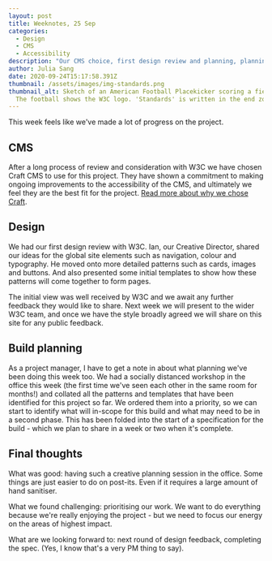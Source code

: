 ```yaml
---
layout: post
title: Weeknotes, 25 Sep
categories:
  - Design
  - CMS
  - Accessibility
description: "Our CMS choice, first design review and planning, planning, planning. "
author: Julia Sang
date: 2020-09-24T15:17:58.391Z
thumbnail: /assets/images/img-standards.png
thumbnail_alt: Sketch of an American Football Placekicker scoring a field goal.
  The football shows the W3C logo. 'Standards' is written in the end zone.
---
```

This week feels like we've made a lot of progress on the project. 

## CMS
After a long process of review and consideration with W3C we have chosen Craft CMS to use for this project. They have shown a commitment to making ongoing improvements to the accessibility of the CMS, and ultimately we feel they are the best fit for the project. [Read more about why we chose Craft](/docs/cms-selection-report). 

## Design
We had our first design review with W3C. Ian, our Creative Director, shared our ideas for the global site elements such as navigation, colour and typography. He moved onto more detailed patterns such as cards, images and buttons. And also presented some initial templates to show how these patterns will come together to form pages. 

The initial view was well received by W3C and we await any further feedback they would like to share. Next week we will present to the wider W3C team, and once we have the style broadly agreed we will share on this site for any public feedback.

## Build planning
As a project manager, I have to get a note in about what planning we've been doing this week too. We had a socially distanced workshop in the office this week (the first time we've seen each other in the same room for months!) and collated all the patterns and templates that have been identified for this project so far. We ordered them into a priority, so we can start to identify what will in-scope for this build and what may need to be in a second phase. This has been folded into the start of a specification for the build - which we plan to share in a week or two when it's complete. 

## Final thoughts

What was good: having such a creative planning session in the office. Some things are just easier to do on post-its. Even if it requires a large amount of hand sanitiser.

What we found challenging: prioritising our work. We want to do everything because we're really enjoying the project - but we need to focus our energy on the areas of highest impact. 

What are we looking forward to: next round of design feedback, completing the spec. (Yes, I know that's a very PM thing to say). 


